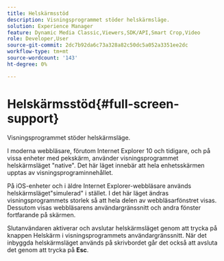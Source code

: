```yaml
---
title: Helskärmsstöd
description: Visningsprogrammet stöder helskärmsläge.
solution: Experience Manager
feature: Dynamic Media Classic,Viewers,SDK/API,Smart Crop,Video
role: Developer,User
source-git-commit: 2dc7b92da6c73a328a82c50dc5a052a3351ee2dc
workflow-type: tm+mt
source-wordcount: '143'
ht-degree: 0%

---
```


# Helskärmsstöd{#full-screen-support}

Visningsprogrammet stöder helskärmsläge.

I moderna webbläsare, förutom Internet Explorer 10 och tidigare, och på vissa enheter med pekskärm, använder visningsprogrammet helskärmsläget &quot;native&quot;. Det här läget innebär att hela enhetsskärmen upptas av visningsprograminnehållet.

På iOS-enheter och i äldre Internet Explorer-webbläsare används helskärmsläget&quot;simulerad&quot; i stället. I det här läget ändras visningsprogrammets storlek så att hela delen av webbläsarfönstret visas. Dessutom visas webbläsarens användargränssnitt och andra fönster fortfarande på skärmen.

Slutanvändaren aktiverar och avslutar helskärmsläget genom att trycka på knappen Helskärm i visningsprogrammets användargränssnitt. När det inbyggda helskärmsläget används på skrivbordet går det också att avsluta det genom att trycka på **Esc**.
